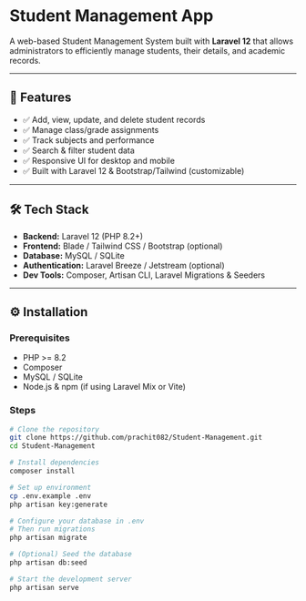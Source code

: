 # Student Management App

A web-based Student Management System built with **Laravel 12** that allows administrators to efficiently manage students, their details, and academic records.

---

## 🚀 Features

- ✅ Add, view, update, and delete student records
- ✅ Manage class/grade assignments
- ✅ Track subjects and performance
- ✅ Search & filter student data
- ✅ Responsive UI for desktop and mobile
- ✅ Built with Laravel 12 & Bootstrap/Tailwind (customizable)

---

## 🛠️ Tech Stack

- **Backend:** Laravel 12 (PHP 8.2+)
- **Frontend:** Blade / Tailwind CSS / Bootstrap (optional)
- **Database:** MySQL / SQLite
- **Authentication:** Laravel Breeze / Jetstream (optional)
- **Dev Tools:** Composer, Artisan CLI, Laravel Migrations & Seeders

---

## ⚙️ Installation

### Prerequisites

- PHP >= 8.2
- Composer
- MySQL / SQLite
- Node.js & npm (if using Laravel Mix or Vite)

### Steps

```bash
# Clone the repository
git clone https://github.com/prachit082/Student-Management.git
cd Student-Management

# Install dependencies
composer install

# Set up environment
cp .env.example .env
php artisan key:generate

# Configure your database in .env
# Then run migrations
php artisan migrate

# (Optional) Seed the database
php artisan db:seed

# Start the development server
php artisan serve
